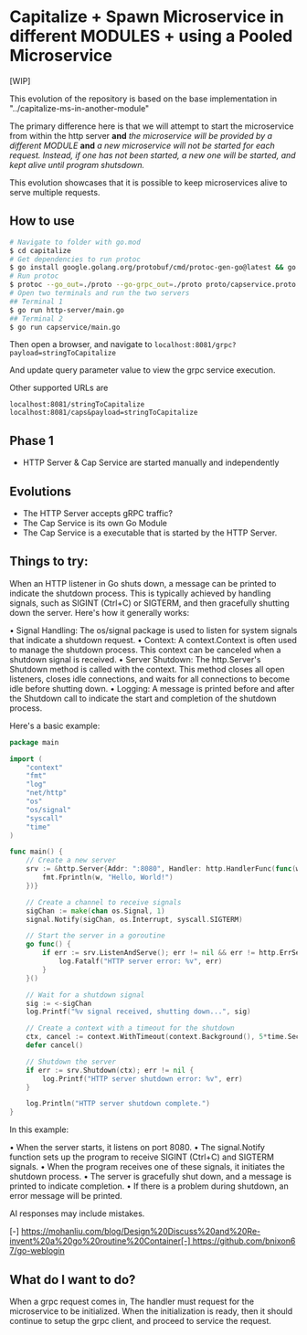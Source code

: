 # Capitalize + Spawn Microservice in different MODULES + using a Pooled Microservice
[WIP]

This evolution of the repository is based on the base implementation in "../capitalize-ms-in-another-module"

The primary difference here is that we will attempt to start the microservice from within the http server 
**and** *the microservice will be provided by a different MODULE*
**and** *a new microservice will not be started for each request. Instead, if one has not been started, a new one will be started, and kept alive until program shutsdown.*

This evolution showcases that it is possible to keep microservices alive to serve multiple requests.


## How to use

```bash
# Navigate to folder with go.mod
$ cd capitalize
# Get dependencies to run protoc
$ go install google.golang.org/protobuf/cmd/protoc-gen-go@latest && go install google.golang.org/grpc/cmd/protoc-gen-go-grpc@latest
# Run protoc
$ protoc --go_out=./proto --go-grpc_out=./proto proto/capservice.proto
# Open two terminals and run the two servers
## Terminal 1
$ go run http-server/main.go
## Terminal 2
$ go run capservice/main.go
```

Then open a browser, and navigate to `localhost:8081/grpc?payload=stringToCapitalize`

And update query parameter value to view the grpc service execution.

Other supported URLs are

`localhost:8081/stringToCapitalize`
`localhost:8081/caps&payload=stringToCapitalize`



## Phase 1

* HTTP Server & Cap Service are started manually and independently


## Evolutions

* The HTTP Server accepts gRPC traffic?
* The Cap Service is its own Go Module
* The Cap Service is a executable that is started by the HTTP Server.



## Things to try:

When an HTTP listener in Go shuts down, a message can be printed to indicate the shutdown process. This is typically achieved by handling signals, such as SIGINT (Ctrl+C) or SIGTERM, and then gracefully shutting down the server. 
Here's how it generally works: 

• Signal Handling: The os/signal package is used to listen for system signals that indicate a shutdown request. 
• Context: A context.Context is often used to manage the shutdown process. This context can be canceled when a shutdown signal is received. 
• Server Shutdown: The http.Server's Shutdown method is called with the context. This method closes all open listeners, closes idle connections, and waits for all connections to become idle before shutting down. 
• Logging: A message is printed before and after the Shutdown call to indicate the start and completion of the shutdown process. 

Here's a basic example: 
```go
package main

import (
	"context"
	"fmt"
	"log"
	"net/http"
	"os"
	"os/signal"
	"syscall"
	"time"
)

func main() {
	// Create a new server
	srv := &http.Server{Addr: ":8080", Handler: http.HandlerFunc(func(w http.ResponseWriter, r *http.Request) {
		fmt.Fprintln(w, "Hello, World!")
	})}

	// Create a channel to receive signals
	sigChan := make(chan os.Signal, 1)
	signal.Notify(sigChan, os.Interrupt, syscall.SIGTERM)

	// Start the server in a goroutine
	go func() {
		if err := srv.ListenAndServe(); err != nil && err != http.ErrServerClosed {
			log.Fatalf("HTTP server error: %v", err)
		}
	}()

	// Wait for a shutdown signal
	sig := <-sigChan
	log.Printf("%v signal received, shutting down...", sig)

	// Create a context with a timeout for the shutdown
	ctx, cancel := context.WithTimeout(context.Background(), 5*time.Second)
	defer cancel()

	// Shutdown the server
	if err := srv.Shutdown(ctx); err != nil {
		log.Printf("HTTP server shutdown error: %v", err)
	}

	log.Println("HTTP server shutdown complete.")
}
```
In this example: 

• When the server starts, it listens on port 8080. 
• The signal.Notify function sets up the program to receive SIGINT (Ctrl+C) and SIGTERM signals. 
• When the program receives one of these signals, it initiates the shutdown process. 
• The server is gracefully shut down, and a message is printed to indicate completion. 
• If there is a problem during shutdown, an error message will be printed. 

AI responses may include mistakes.

[-] https://mohanliu.com/blog/Design%20Discuss%20and%20Re-invent%20a%20go%20routine%20Container[-] https://github.com/bnixon67/go-weblogin

## What do I want to do?

When a grpc request comes in, The handler must request for the microservice to be initialized.
When the initialization is ready, then it should continue to setup the grpc client, and proceed to service the request.

